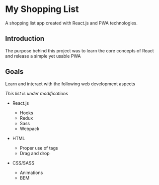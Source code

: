 # My Shopping List

A shopping list app created with React.js and PWA technologies.

## Introduction

The purpose behind this project was to learn the core concepts of React and release a simple yet usable PWA

## Goals

Learn and interact with the following web development aspects

_This list is under modifications_

* React.js
    *   Hooks
    *   Redux
    *   Sass
    *   Webpack

* HTML
    *   Proper use of tags
    *   Drag and drop

* CSS/SASS
    *   Animations
    *   BEM


